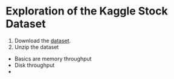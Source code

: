 # Exploration of the Kaggle Stock Dataset

1. Download the [dataset](https://www.kaggle.com/datasets/paultimothymooney/stock-market-data).
2. Unzip the dataset


- Basics are memory throughput
- Disk throughput
- 

